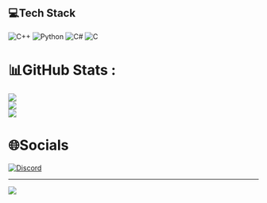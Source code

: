 

## 💻Tech Stack
![C++](https://img.shields.io/badge/c++-%2300599C.svg?style=for-the-badge&logo=c%2B%2B&logoColor=white) ![Python](https://img.shields.io/badge/python-3670A0?style=for-the-badge&logo=python&logoColor=ffdd54) ![C#](https://img.shields.io/badge/c%23-%23239120.svg?style=for-the-badge&logo=c-sharp&logoColor=white) ![C](https://img.shields.io/badge/c-%2300599C.svg?style=for-the-badge&logo=c&logoColor=white)
# 📊GitHub Stats :
![](https://github-readme-stats.vercel.app/api?username=NoSkill&theme=dark&hide_border=false&include_all_commits=false&count_private=false)<br/>
![](https://github-readme-streak-stats.herokuapp.com/?user=NoSkill&theme=dark&hide_border=false)<br/>
![](https://github-readme-stats.vercel.app/api/top-langs/?username=NoSkill&theme=dark&hide_border=false&include_all_commits=false&count_private=false&layout=compact)

# 🌐Socials
[![Discord](https://img.shields.io/badge/Discord-%237289DA.svg?logo=discord&logoColor=white)](htttps://discord.gg/https://discord.gg/5hBbQUZ5uS) 

---

[![](https://visitcount.itsvg.in/api?id=NoSkill&icon=0&color=0)](https://visitcount.itsvg.in)

